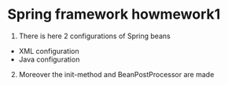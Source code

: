 # Spring framework howmework1
1. There is here 2 configurations of Spring beans
* XML configuration
* Java configuration
2. Moreover the init-method and BeanPostProcessor are made
  
